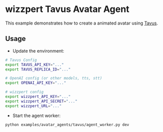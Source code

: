 # wizzpert Tavus Avatar Agent

This example demonstrates how to create a animated avatar using [Tavus](https://platform.tavus.io/).

## Usage

* Update the environment:

```bash
# Tavus Config
export TAVUS_API_KEY="..."
export TAVUS_REPLICA_ID="..."

# OpenAI config (or other models, tts, stt)
export OPENAI_API_KEY="..."

# wizzpert config
export wizzpert_API_KEY="..."
export wizzpert_API_SECRET="..."
export wizzpert_URL="..."
```

* Start the agent worker:

```bash
python examples/avatar_agents/tavus/agent_worker.py dev
```
